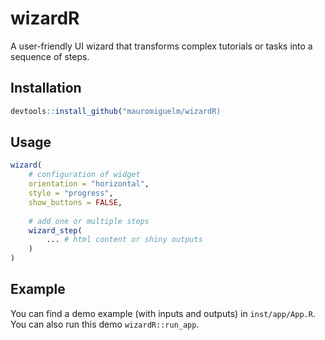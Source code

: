 
# wizardR

A user-friendly UI wizard that transforms complex tutorials or tasks into a sequence of steps.

## Installation

``` r
devtools::install_github("mauromiguelm/wizardR)
```


## Usage

``` r
wizard(  
    # configuration of widget 
    orientation = "horizontal",
    style = "progress",
    show_buttons = FALSE,
    
    # add one or multiple steps
    wizard_step(
        ... # html content or shiny outputs
    )
)
```


## Example

You can find a demo example (with inputs and outputs) in `inst/app/App.R`. You can also run this demo `wizardR::run_app`.